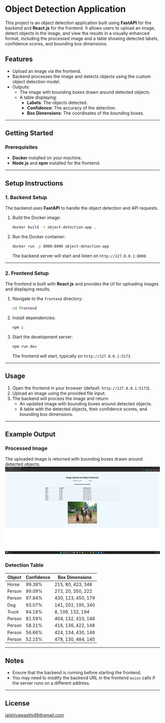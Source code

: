 # Object Detection Application

This project is an object detection application built using **FastAPI** for the backend and **React.js** for the frontend. It allows users to upload an image, detect objects in the image, and view the results in a visually enhanced format, including the processed image and a table showing detected labels, confidence scores, and bounding box dimensions.

## Features
- Upload an image via the frontend.
- Backend processes the image and detects objects using the custom object detection model.
- Outputs:
  - The image with bounding boxes drawn around detected objects.
  - A table displaying:
    - **Labels**: The objects detected.
    - **Confidence**: The accuracy of the detection.
    - **Box Dimensions**: The coordinates of the bounding boxes.

---

## Getting Started

### Prerequisites
- **Docker** installed on your machine.
- **Node.js** and **npm** installed for the frontend.

---

## Setup Instructions

### 1. Backend Setup
The backend uses **FastAPI** to handle the object detection and API requests.

1. Build the Docker image:
   ```bash
   docker build -t object-detection-app .
   ```

2. Run the Docker container:
   ```bash
   docker run -p 8000:8000 object-detection-app
   ```

   The backend server will start and listen on `http://127.0.0.1:8000`.

---

### 2. Frontend Setup
The frontend is built with **React.js** and provides the UI for uploading images and displaying results.

1. Navigate to the `frontend` directory:
   ```bash
   cd frontend
   ```

2. Install dependencies:
   ```bash
   npm i
   ```

3. Start the development server:
   ```bash
   npm run dev
   ```

   The frontend will start, typically on `http://127.0.0.1:5173`.

---

## Usage

1. Open the frontend in your browser (default: `http://127.0.0.1:5173`).
2. Upload an image using the provided file input.
3. The backend will process the image and return:
   - An updated image with bounding boxes around detected objects.
   - A table with the detected objects, their confidence scores, and bounding box dimensions.

---

## Example Output

### Processed Image
The uploaded image is returned with bounding boxes drawn around detected objects.
![alt text](image.png)

### Detection Table

| **Object** | **Confidence** | **Box Dimensions**  |
|------------|----------------|----------------------|
| Horse      | 99.39%         | 215, 80, 423, 348   |
| Person     | 99.09%         | 272, 20, 350, 222   |
| Person     | 97.84%         | 430, 123, 450, 179  |
| Dog        | 93.07%         | 141, 202, 195, 340  |
| Truck      | 84.18%         | 8, 106, 132, 194    |
| Person     | 81.59%         | 404, 132, 410, 146  |
| Person     | 58.21%         | 416, 136, 422, 148  |
| Person     | 56.66%         | 424, 134, 430, 148  |
| Person     | 52.15%         | 478, 130, 484, 140  |



---

## Notes
- Ensure that the backend is running before starting the frontend.
- You may need to modify the backend URL in the frontend `axios` calls if the server runs on a different address.

---

## License
jaishivawasthi49@gmail.com
